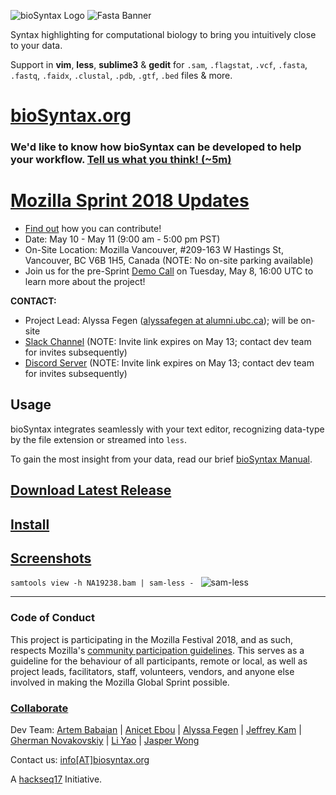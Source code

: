 ![bioSyntax Logo](bioSyntax_logo.png)
![Fasta Banner](http://biosyntax.org/images/fa-banner.png)

Syntax highlighting for computational biology to bring you intuitively close to your data.

Support in **vim**, **less**, **sublime3** & **gedit** for `.sam`, `.flagstat`, `.vcf`, `.fasta`, `.fastq`, `.faidx`, `.clustal`, `.pdb`, `.gtf`, `.bed` files & more.

# [bioSyntax.org](http://biosyntax.org/)

### We'd like to know how bioSyntax can be developed to help your workflow. [Tell us what you think! (~5m)](https://goo.gl/forms/YO89fEPw71JpH3Ac2)

# [Mozilla Sprint 2018 Updates](https://www.mozillapulse.org/entry/655)
- [Find out](https://github.com/bioSyntax/bioSyntax/issues/38) how you can contribute!
- Date: May 10 - May 11 (9:00 am - 5:00 pm PST)
- On-Site Location: Mozilla Vancouver, #209-163 W Hastings St, Vancouver, BC V6B 1H5, Canada (NOTE: No on-site parking available)
- Join us for the pre-Sprint [Demo Call](https://public.etherpad-mozilla.org/p/ol5-demos-b) on Tuesday, May 8, 16:00 UTC to learn more about the project!

**CONTACT:**
- Project Lead: Alyssa Fegen ([alyssafegen at alumni.ubc.ca](mailto:alyssafegen@alumni.ubc.ca)); will be on-site
- [Slack Channel](https://join.slack.com/t/biosyntax/shared_invite/enQtMzU5OTAwNTc0MjI5LTIxNGU4YzQ1ODljZjg0OTE2M2Y5MDY0MjUwOTA4ZjIwMjVjYjgzNTA5ZGM1ZTliNDMwMGUxMmUzOTI3YWMwOTk) (NOTE: Invite link expires on May 13; contact dev team for invites subsequently)
- [Discord Server](https://discord.gg/PAD6y4p) (NOTE: Invite link expires on May 13; contact dev team for invites subsequently)

## Usage
bioSyntax integrates seamlessly with your text editor, recognizing data-type by the file extension or streamed into `less`.

To gain the most insight from your data, read our brief [bioSyntax Manual](http://bioSyntax.org/man).

## [Download Latest Release](https://www.bioSyntax.org/release)

## [Install](http://bioSyntax.org/install)

## [Screenshots](http://biosyntax.org/screenshots)

`samtools view -h NA19238.bam | sam-less - `
![sam-less](http://biosyntax.org/images/sam-less-small.gif)

*************************************************

### Code of Conduct

This project is participating in the Mozilla Festival 2018, and as such, respects Mozilla's [community participation guidelines](https://www.mozilla.org/en-US/about/governance/policies/participation/). This serves as a guideline for the behaviour of all participants, remote or local, as well as project leads, facilitators, staff, volunteers, vendors, and anyone else involved in making the Mozilla Global Sprint possible.

### [Collaborate](CONTRIBUTING.md)

Dev Team: [Artem Babaian](https://github.com/ababaian) | [Anicet Ebou](https://github.com/ebedthan) | [Alyssa Fegen](https://github.com/alyeffy) | [Jeffrey Kam](https://github.com/lazypanda10117) | [Gherman Novakovskiy](https://github.com/fransilvion) | [Li Yao](https://github.com/liyao001) | [Jasper Wong](https://github.com/Jwong684)

Contact us: [info[AT]biosyntax.org](mailto:info@biosyntax.org)

A [hackseq17](https://www.hackseq.com) Initiative.

